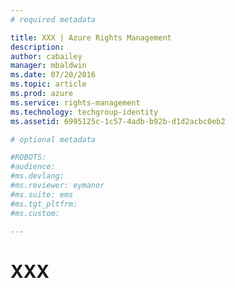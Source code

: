 ```yaml
---
# required metadata

title: XXX | Azure Rights Management
description:
author: cabailey
manager: mbaldwin
ms.date: 07/20/2016
ms.topic: article
ms.prod: azure
ms.service: rights-management
ms.technology: techgroup-identity
ms.assetid: 6995125c-1c57-4adb-b92b-d1d2acbc0eb2

# optional metadata

#ROBOTS:
#audience:
#ms.devlang:
#ms.reviewer: eymanor
#ms.suite: ems
#ms.tgt_pltfrm:
#ms.custom:

---
```


# XXX

